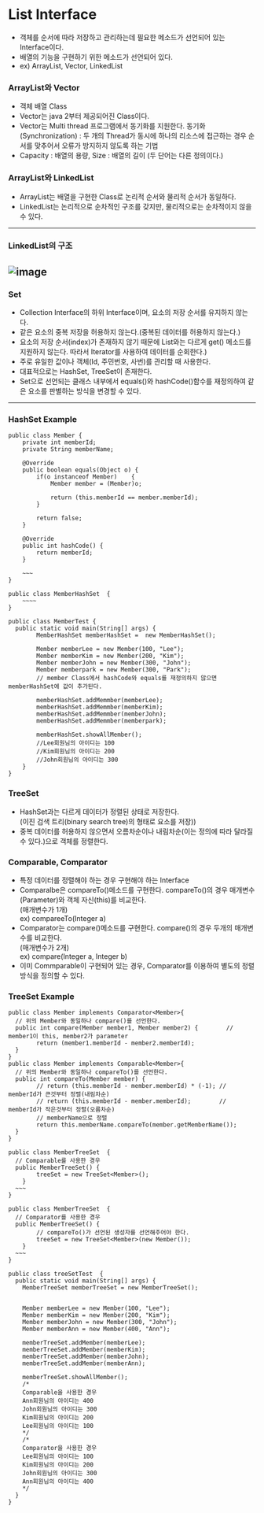 # List Interface
- 객체를 순서에 따라 저장하고 관리하는데 필요한 메소드가 선언되어 있는 Interface이다.
- 배열의 기능을 구현하기 위한 메소드가 선언되어 있다.
- ex) ArrayList, Vector, LinkedList

### ArrayList와 Vector
- 객체 배열 Class
- Vector는 java 2부터 제공되어진 Class이다.
- Vector는 Multi thread 프로그램에서 동기화를 지원한다.
  동기화(Synchronization) : 두 개의 Thread가 동시에 하나의 리소스에 접근하는 경우 순서를 맞추어서 오류가 방지하지 않도록 하는 기법
- Capacity : 배열의 용량, Size : 배열의 길이
  (두 단어는 다른 정의이다.)

### ArrayList와 LinkedList
- ArrayList는 배열을 구현한 Class로 논리적 순서와 물리적 순서가 동일하다.
- LinkedList는 논리적으로 순차적인 구조를 갖지만, 물리적으로는 순차적이지 않을 수 있다.
---
### LinkedList의 구조
![image](https://user-images.githubusercontent.com/59163429/143664768-637c1845-a98e-457a-ba25-9c495aeef632.png)
---

### Set
- Collection Interface의 하위 Interface이며, 요소의 저장 순서를 유지하지 않는다.
- 같은 요소의 중복 저장을 허용하지 않는다.(중복된 데이터를 허용하지 않는다.)
- 요소의 저장 순서(index)가 존재하지 않기 때문에 List와는 다르게 get() 메소드를 지원하지 않는다. 따라서 Iterator를 사용하여 데이터를 순회한다.)
- 주로 유일한 값이나 객체(Id, 주민번호, 사번)를 관리할 때 사용한다.
- 대표적으로는 HashSet, TreeSet이 존재한다.
- Set으로 선언되는 클래스 내부에서 equals()와 hashCode()함수를 재정의하여 같은 요소를 판별하는 방식을 변경할 수 있다.
---
### HashSet Example
```
public class Member {
    private int memberId;
    private String memberName;

    @Override
    public boolean equals(Object o) {
        if(o instanceof Member)    {
            Member member = (Member)o;

            return (this.memberId == member.memberId);
        }

        return false;
    }

    @Override
    public int hashCode() {
        return memberId;
    }
    
    ~~~
}

public class MemberHashSet  {
    ~~~~
}

public class MemberTest {
  public static void main(String[] args) {
        MemberHashSet memberHashSet =  new MemberHashSet();

        Member memberLee = new Member(100, "Lee");
        Member memberKim = new Member(200, "Kim");
        Member memberJohn = new Member(300, "John");
        Member memberpark = new Member(300, "Park");  
        // member Class에서 hashCode와 equals를 재정의하지 않으면 memberHashSet에 값이 추가된다.

        memberHashSet.addMemmber(memberLee);
        memberHashSet.addMemmber(memberKim);
        memberHashSet.addMemmber(memberJohn);
        memberHashSet.addMemmber(memberpark);

        memberHashSet.showAllMember();
        //Lee회원님의 아이디는 100
        //Kim회원님의 아이디는 200
        //John회원님의 아이디는 300
    }
}
```
### TreeSet
- HashSet과는 다르게 데이터가 정렬된 상태로 저장한다.   
  (이진 검색 트리(binary search tree)의 형태로 요소를 저장))
- 중복 데이터를 허용하지 않으면서 오름차순이나 내림차순(이는 정의에 따라 달라질 수 있다.)으로 객체를 정렬한다.

### Comparable, Comparator
- 특정 데이터를 정렬해야 하는 경우 구현해야 하는 Interface
- Comparalbe은 compareTo()메소드를 구현한다. compareTo()의 경우 매개변수(Parameter)와 객체 자신(this)를 비교한다.   
  (매개변수가 1개)   
  ex) compareeTo(Integer a)
- Comparator는 compare()메소드를 구현한다. compare()의 경우 두개의 매개변수를 비교한다.   
  (매개변수가 2개)   
  ex) compare(Integer a, Integer b)
- 이미 Commparable이 구현되어 있는 경우, Comparator를 이용하여 별도의 정렬 방식을 정의할 수 있다.
### TreeSet Example
```
public class Member implements Comparator<Member>{
  // 위의 Member와 동일하나 compare()를 선언한다.
  public int compare(Member member1, Member member2) {        // member1이 this, member2가 parameter
        return (member1.memberId - member2.memberId);
  }
}
public class Member implements Comparable<Member>{
  // 위의 Member와 동일하나 compareTo()를 선언한다.
  public int compareTo(Member member) {
        // return (this.memberId - member.memberId) * (-1); // memberId가 큰것부터 정렬(내림차순)
        // return (this.memberId - member.memberId);        // memberId가 작은것부터 정렬(오름차순)
        // memberName으로 정렬
        return this.memberName.compareTo(member.getMemberName());
  }
}

public class MemberTreeSet  {
  // Comparable를 사용한 경우
  public MemberTreeSet() {
        treeSet = new TreeSet<Member>();
    }
  ~~~
}

public class MemberTreeSet  {
  // Comparator를 사용한 경우
  public MemberTreeSet() {
        // compareTo()가 선언된 생성자를 선언해주어야 한다.
        treeSet = new TreeSet<Member>(new Member());
    }
  ~~~
}

public class treeSetTest  {
  public static void main(String[] args) {
    MemberTreeSet memberTreeSet = new MemberTreeSet();


    Member memberLee = new Member(100, "Lee");
    Member memberKim = new Member(200, "Kim");
    Member memberJohn = new Member(300, "John");
    Member memberAnn = new Member(400, "Ann");

    memberTreeSet.addMember(memberLee);
    memberTreeSet.addMember(memberKim);
    memberTreeSet.addMember(memberJohn);
    memberTreeSet.addMember(memberAnn);

    memberTreeSet.showAllMember();
    /*
    Comparable을 사용한 경우
    Ann회원님의 아이디는 400
    John회원님의 아이디는 300
    Kim회원님의 아이디는 200
    Lee회원님의 아이디는 100
    */
    /*
    Comparator을 사용한 경우
    Lee회원님의 아이디는 100
    Kim회원님의 아이디는 200
    John회원님의 아이디는 300
    Ann회원님의 아이디는 400
    */
  }
}
```
